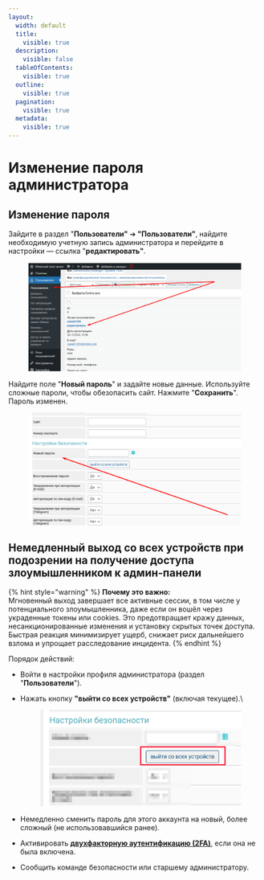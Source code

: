 ```yaml
---
layout:
  width: default
  title:
    visible: true
  description:
    visible: false
  tableOfContents:
    visible: true
  outline:
    visible: true
  pagination:
    visible: true
  metadata:
    visible: true
---
```


# Изменение пароля администратора

## Изменение пароля

Зайдите в раздел "**Пользователи"** ➔ **"Пользователи"**, найдите необходимую учетную запись администратора и перейдите в настройки — ссылка "**редактировать"**.

<figure><img src="../../../.gitbook/assets/Screenshot_25 (1).png" alt=""><figcaption></figcaption></figure>

Найдите поле "**Новый пароль**" и задайте новые данные. Используйте сложные пароли, чтобы обезопасить сайт. Нажмите "**Сохранить**". Пароль изменен.

<figure><img src="../../../.gitbook/assets/Screenshot_26 (1).png" alt=""><figcaption></figcaption></figure>

## Немедленный выход со всех устройств при подозрении на получение доступа злоумышленником к админ-панели

{% hint style="warning" %}
**Почему это важно:**\
Мгновенный выход завершает все активные сессии, в том числе у потенциального злоумышленника, даже если он вошёл через украденные токены или cookies. Это предотвращает кражу данных, несанкционированные изменения и установку скрытых точек доступа. Быстрая реакция минимизирует ущерб, снижает риск дальнейшего взлома и упрощает расследование инцидента.
{% endhint %}

Порядок действий:

* Войти в настройки профиля администратора (раздел "**Пользователи**").
*   Нажать кнопку **"выйти со всех устройств"** (включая текущее).\


    <figure><img src="../../../.gitbook/assets/image (2198).png" alt="" width="430"><figcaption></figcaption></figure>
* Немедленно сменить пароль для этого аккаунта на новый, более сложный (не использовавшийся ранее).
* Активировать [**двухфакторную аутентификацию (2FA)**](https://premium.gitbook.io/main/osnovnye-nastroiki/nastroiki/administratory-i-polzovateli/dvukhfaktornaya-avtorizaciya-2fa-v-paneli-upravleniya-saitom), если она не была включена.
* Сообщить команде безопасности или старшему администратору.
